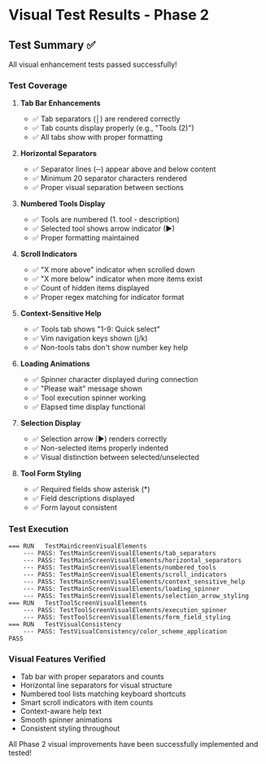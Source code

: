 # Visual Test Results - Phase 2

## Test Summary ✅

All visual enhancement tests passed successfully!

### Test Coverage

1. **Tab Bar Enhancements**
   - ✅ Tab separators (│) are rendered correctly
   - ✅ Tab counts display properly (e.g., "Tools (2)")
   - ✅ All tabs show with proper formatting

2. **Horizontal Separators**
   - ✅ Separator lines (─) appear above and below content
   - ✅ Minimum 20 separator characters rendered
   - ✅ Proper visual separation between sections

3. **Numbered Tools Display**
   - ✅ Tools are numbered (1. tool - description)
   - ✅ Selected tool shows arrow indicator (▶)
   - ✅ Proper formatting maintained

4. **Scroll Indicators**
   - ✅ "X more above" indicator when scrolled down
   - ✅ "X more below" indicator when more items exist
   - ✅ Count of hidden items displayed
   - ✅ Proper regex matching for indicator format

5. **Context-Sensitive Help**
   - ✅ Tools tab shows "1-9: Quick select"
   - ✅ Vim navigation keys shown (j/k)
   - ✅ Non-tools tabs don't show number key help

6. **Loading Animations**
   - ✅ Spinner character displayed during connection
   - ✅ "Please wait" message shown
   - ✅ Tool execution spinner working
   - ✅ Elapsed time display functional

7. **Selection Display**
   - ✅ Selection arrow (▶) renders correctly
   - ✅ Non-selected items properly indented
   - ✅ Visual distinction between selected/unselected

8. **Tool Form Styling**
   - ✅ Required fields show asterisk (*)
   - ✅ Field descriptions displayed
   - ✅ Form layout consistent

### Test Execution
```
=== RUN   TestMainScreenVisualElements
    --- PASS: TestMainScreenVisualElements/tab_separators
    --- PASS: TestMainScreenVisualElements/horizontal_separators
    --- PASS: TestMainScreenVisualElements/numbered_tools
    --- PASS: TestMainScreenVisualElements/scroll_indicators
    --- PASS: TestMainScreenVisualElements/context_sensitive_help
    --- PASS: TestMainScreenVisualElements/loading_spinner
    --- PASS: TestMainScreenVisualElements/selection_arrow_styling
=== RUN   TestToolScreenVisualElements
    --- PASS: TestToolScreenVisualElements/execution_spinner
    --- PASS: TestToolScreenVisualElements/form_field_styling
=== RUN   TestVisualConsistency
    --- PASS: TestVisualConsistency/color_scheme_application
PASS
```

### Visual Features Verified
- Tab bar with proper separators and counts
- Horizontal line separators for visual structure
- Numbered tool lists matching keyboard shortcuts
- Smart scroll indicators with item counts
- Context-aware help text
- Smooth spinner animations
- Consistent styling throughout

All Phase 2 visual improvements have been successfully implemented and tested!